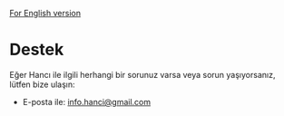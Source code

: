 [For English version](./support-en)

# Destek
Eğer Hancı ile ilgili herhangi bir sorunuz varsa veya sorun yaşıyorsanız, lütfen bize ulaşın:
*   E-posta ile: <a target="_blank" href="mailto:info.hanci@gmail.com">info.hanci@gmail.com</a>

